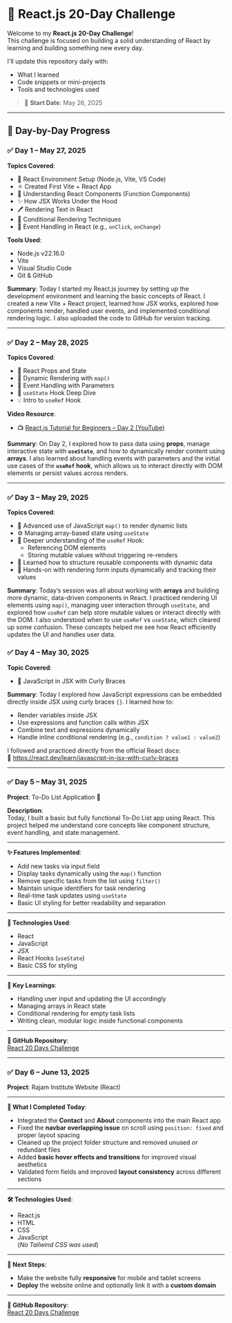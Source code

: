 # 🚀 React.js 20-Day Challenge

Welcome to my **React.js 20-Day Challenge**!  
This challenge is focused on building a solid understanding of React by learning and building something new every day.

I'll update this repository daily with:
- What I learned
- Code snippets or mini-projects
- Tools and technologies used

> 📅 **Start Date**: May 26, 2025

---

## 📌 Day-by-Day Progress

### ✅ Day 1 – May 27, 2025

**Topics Covered**:
- 🔧 React Environment Setup (Node.js, Vite, VS Code)
- ⚛️ Created First Vite + React App
- 🧩 Understanding React Components (Function Components)
- ✨ How JSX Works Under the Hood
- 🖊️ Rendering Text in React
- 🔀 Conditional Rendering Techniques
- 🎯 Event Handling in React (e.g., `onClick`, `onChange`)

**Tools Used**:
- Node.js v22.16.0
- Vite
- Visual Studio Code
- Git & GitHub

**Summary**:
Today I started my React.js journey by setting up the development environment and learning the basic concepts of React. I created a new Vite + React project, learned how JSX works, explored how components render, handled user events, and implemented conditional rendering logic. I also uploaded the code to GitHub for version tracking.

---

### ✅ Day 2 – May 28, 2025

**Topics Covered**:
- 🧠 React Props and State
- 🔁 Dynamic Rendering with `map()`
- 🎯 Event Handling with Parameters
- 🔄 `useState` Hook Deep Dive
- 💡 Intro to `useRef` Hook

**Video Resource**:
- 📺 [React.js Tutorial for Beginners – Day 2 (YouTube)](https://www.youtube.com/watch?v=gbAdFfSdtQ4)

**Summary**:
On Day 2, I explored how to pass data using **props**, manage interactive state with **`useState`**, and how to dynamically render content using **arrays**. I also learned about handling events with parameters and the initial use cases of the **`useRef` hook**, which allows us to interact directly with DOM elements or persist values across renders.

---


### ✅ Day 3 – May 29, 2025

**Topics Covered**:
- 🔁 Advanced use of JavaScript `map()` to render dynamic lists
- ⚙️ Managing array-based state using `useState`
- 🧠 Deeper understanding of the `useRef` Hook:
  - Referencing DOM elements
  - Storing mutable values without triggering re-renders
- 🧹 Learned how to structure reusable components with dynamic data
- 🚀 Hands-on with rendering form inputs dynamically and tracking their values

**Summary**:
Today’s session was all about working with **arrays** and building more dynamic, data-driven components in React. I practiced rendering UI elements using `map()`, managing user interaction through `useState`, and explored how `useRef` can help store mutable values or interact directly with the DOM. I also understood when to use `useRef` vs `useState`, which cleared up some confusion. These concepts helped me see how React efficiently updates the UI and handles user data.

### ✅ Day 4 – May 30, 2025

**Topic Covered**:
- 🧩 JavaScript in JSX with Curly Braces

**Summary**:
Today I explored how JavaScript expressions can be embedded directly inside JSX using curly braces `{}`. I learned how to:
- Render variables inside JSX
- Use expressions and function calls within JSX
- Combine text and expressions dynamically
- Handle inline conditional rendering (e.g., `condition ? value1 : value2`)

I followed and practiced directly from the official React docs:  
📖 https://react.dev/learn/javascript-in-jsx-with-curly-braces


---
### ✅ Day 5 – May 31, 2025

**Project**: To-Do List Application 📝

**Description**:  
Today, I built a basic but fully functional To-Do List app using React. This project helped me understand core concepts like component structure, event handling, and state management.

---

**✨ Features Implemented**:
- Add new tasks via input field
- Display tasks dynamically using the `map()` function
- Remove specific tasks from the list using `filter()`
- Maintain unique identifiers for task rendering
- Real-time task updates using `useState`
- Basic UI styling for better readability and separation

---

**🔧 Technologies Used**:
- React
- JavaScript
- JSX
- React Hooks (`useState`)
- Basic CSS for styling

---

**🧠 Key Learnings**:
- Handling user input and updating the UI accordingly
- Managing arrays in React state
- Conditional rendering for empty task lists
- Writing clean, modular logic inside functional components

---

**📂 GitHub Repository**:  
[React 20 Days Challenge](https://github.com/thiyagusasikumar/React-20days-challenge)

---
### ✅ Day 6 – June 13, 2025

**Project**: Rajam Institute Website (React)

---

**🎯 What I Completed Today**:
- Integrated the **Contact** and **About** components into the main React app
- Fixed the **navbar overlapping issue** on scroll using `position: fixed` and proper layout spacing
- Cleaned up the project folder structure and removed unused or redundant files
- Added **basic hover effects and transitions** for improved visual aesthetics
- Validated form fields and improved **layout consistency** across different sections

---

**🛠️ Technologies Used**:
- React.js
- HTML
- CSS
- JavaScript  
(*No Tailwind CSS was used*)

---

**🚧 Next Steps**:
- Make the website fully **responsive** for mobile and tablet screens
- **Deploy** the website online and optionally link it with a **custom domain**

---

**📂 GitHub Repository**:  
[React 20 Days Challenge](https://github.com/thiyagusasikumar/React-20days-challenge)

